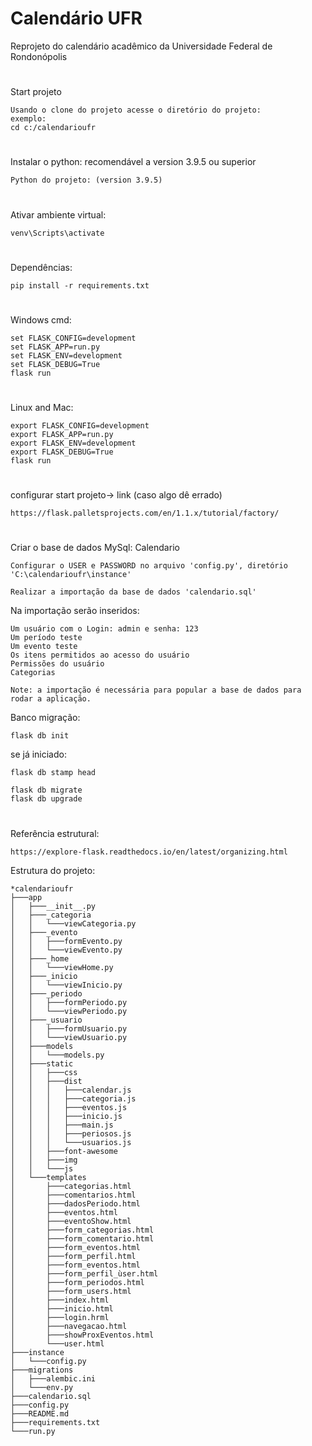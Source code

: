 # Calendário UFR
Reprojeto do calendário acadêmico da Universidade Federal de Rondonópolis
#
Start projeto

	Usando o clone do projeto acesse o diretório do projeto:
	exemplo: 
	cd c:/calendarioufr
#
Instalar o python: recomendável a version 3.9.5 ou superior

	Python do projeto: (version 3.9.5)
#
Ativar ambiente virtual:

	venv\Scripts\activate
#
Dependências: 

	pip install -r requirements.txt
#
Windows cmd:

	set FLASK_CONFIG=development
	set FLASK_APP=run.py
	set FLASK_ENV=development
	set FLASK_DEBUG=True 
	flask run
#
Linux and Mac:

	export FLASK_CONFIG=development
	export FLASK_APP=run.py
	export FLASK_ENV=development
	export FLASK_DEBUG=True
	flask run
#
configurar start projeto-> link (caso algo dê errado)

	https://flask.palletsprojects.com/en/1.1.x/tutorial/factory/

#
Criar o base de dados MySql: Calendario

	Configurar o USER e PASSWORD no arquivo 'config.py', diretório 'C:\calendarioufr\instance'

	Realizar a importação da base de dados 'calendario.sql'

Na importação serão inseridos:

	Um usuário com o Login: admin e senha: 123
	Um período teste
	Um evento teste
	Os itens permitidos ao acesso do usuário
	Permissões do usuário
	Categorias

	Note: a importação é necessária para popular a base de dados para rodar a aplicação.

Banco migração:

	flask db init

se já iniciado:

	flask db stamp head

	flask db migrate
	flask db upgrade
#
Referência estrutural:

	https://explore-flask.readthedocs.io/en/latest/organizing.html
Estrutura do projeto:

	*calendarioufr
	├───app
	│	├───__init__.py
	│	├───_categoria
	│	│	└───viewCategoria.py
	│	├───_evento
	│	│	├───formEvento.py
	│	│	└───viewEvento.py
	│	├───_home
	│	│	└───viewHome.py
	│	├───_inicio
	│	│	└───viewInicio.py
	│	├───_periodo
	│	│	├───formPeriodo.py
	│	│	└───viewPeriodo.py
	│	├───_usuario
	│	│	├───formUsuario.py
	│	│	└───viewUsuario.py
	│	├───models
	│	│	└───models.py
	│	├───static
	│	│	├───css
	│	│	├───dist
	│	│	│	├───calendar.js
	│	│	│	├───categoria.js
	│	│	│	├───eventos.js
	│	│	│	├───inicio.js
	│	│	│	├───main.js
	│	│	│	├───periosos.js
	│	│	│	└───usuarios.js
	│	│	├───font-awesome
	│	│	├───img
	│	│	└───js
	│	└───templates
	│		├───categorias.html
	│		├───comentarios.html
	│		├───dadosPeriodo.html
	│		├───eventos.html
	│		├───eventoShow.html
	│		├───form_categorias.html
	│		├───form_comentario.html
	│		├───form_eventos.html
	│		├───form_perfil.html
	│		├───form_eventos.html
	│		├───form_perfil_ùser.html
	│		├───form_periodos.html
	│		├───form_users.html
	│		├───index.html
	│		├───inicio.html
	│		├───login.hrml
	│		├───navegacao.html
	│		├───showProxEventos.html
	│		└───user.html
	├───instance
	│	└───config.py
	├───migrations
	│	├───alembic.ini
	│	└───env.py
	├───calendario.sql
	├───config.py
	├───README.md
	├───requirements.txt
	└───run.py
#